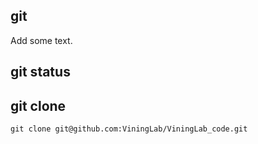 ## git

Add some text.

## git status


## git clone

```
git clone git@github.com:ViningLab/ViningLab_code.git
```



